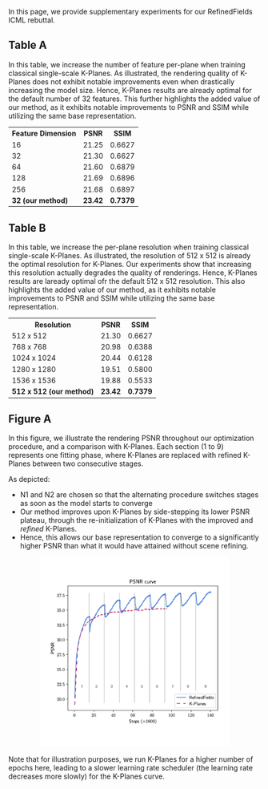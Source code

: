 In this page, we provide supplementary experiments for our RefinedFields ICML rebuttal.

## Table A
In this table, we increase the number of feature per-plane when training classical single-scale K-Planes.
As illustrated, the rendering quality of K-Planes does not exhibit notable improvements even when drastically increasing the model size.
Hence, K-Planes results are already optimal for the default number of 32 features.
This further highlights the added value of our method, as it exhibits notable improvements to PSNR and SSIM while utilizing the same base representation.

<div align="center">

<table>
    <tr>
        <th>Feature Dimension</th>
        <th>PSNR</th>
        <th>SSIM</th>
    </tr>
    <tr>
        <td>16</td>
        <td>21.25</td>
        <td>0.6627</td>
    </tr>
    <tr>
        <td>32</td>
        <td>21.30</td>
        <td>0.6627</td>
    </tr>
    <tr>
        <td>64</td>
        <td>21.60</td>
        <td>0.6879</td>
    </tr>
    <tr>
        <td>128</td>
        <td>21.69</td>
        <td>0.6896</td>
    </tr>
    <tr>
        <td>256</td>
        <td>21.68</td>
        <td>0.6897</td>
    </tr>
    <tr>
        <td><b>32 (our method)</b></td>
        <td><b>23.42</b></td>
        <td><b>0.7379</b></td>
    </tr>
</table>

</div>


## Table B
In this table, we increase the per-plane resolution when training classical single-scale K-Planes.
As illustrated, the resolution of 512 x 512 is already the optimal resolution for K-Planes. 
Our experiments show that increasing this resolution actually degrades the quality of renderings. 
Hence, K-Planes results are laready optimal ofr the default 512 x 512 resolution.
This also highlights the added value of our method, as it exhibits notable improvements to PSNR and SSIM while utilizing the same base representation.

<div align="center">
    
<table>
    <tr>
        <th>Resolution</th>
        <th>PSNR</th>
        <th>SSIM</th>
    </tr>
    <tr>
        <td>512 x 512</td>
        <td>21.30</td>
        <td>0.6627</td>
    </tr>
    <tr>
        <td>768 x 768</td>
        <td>20.98</td>
        <td>0.6388</td>
    </tr>
    <tr>
        <td>1024 x 1024</td>
        <td>20.44</td>
        <td>0.6128</td>
    </tr>
    <tr>
        <td>1280 x 1280</td>
        <td>19.51</td>
        <td>0.5800</td>
    </tr>
    <tr>
        <td>1536 x 1536</td>
        <td>19.88</td>
        <td>0.5533</td>
    </tr>
    <tr>
        <td><b>512 x 512 (our method)</b></td>
        <td><b>23.42</b></td>
        <td><b>0.7379</b></td>
    </tr>
</table>

</div>

## Figure A
In this figure, we illustrate the rendering PSNR throughout our optimization procedure, and a comparison with K-Planes.
Each section (1 to 9) represents one fitting phase, where K-Planes are replaced with refined K-Planes between two consecutive stages.

As depicted:
  - N1 and N2 are chosen so that the alternating procedure switches stages as soon as the model starts to converge
  - Our method improves upon K-Planes by side-stepping its lower PSNR plateau, through the re-initialization of K-Planes with the improved and _refined_ K-Planes.
  - Hence, this allows our base representation to converge to a significantly higher PSNR than what it would have attained without scene refining.

<p align="center">
  <img src="assets/css/psnr_curve_viss.png" width="75%"/>
</p>

Note that for illustration purposes, we run K-Planes for a higher number of epochs here, leading to a slower learning rate scheduler (the learning rate decreases more slowly) for the K-Planes curve.
